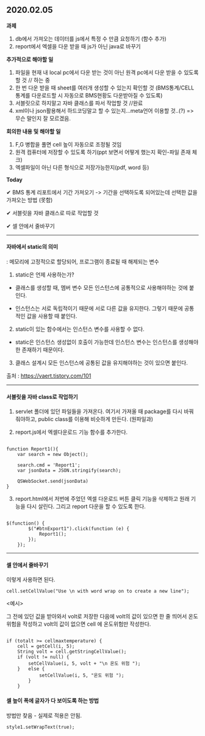 ## 2020.02.05

**과제**

1. db에서 가져오는 데이터를 js에서 특정 수 만큼 요청하기 (함수 추가)
2. report에서 엑셀을 다운 받을 때 js가 아닌 java로 바꾸기

**추가적으로 해야할 일**

1. 파일을 현재 내 local pc에서 다운 받는 것이 아닌 원격 pc에서 다운 받을 수 있도록 할 것 // 하는 중
2. 한 번 다운 받을 때 sheet를 여러개 생성할 수 있는지 확인할 것 (BMS통계/CELL통계를 다운로드할 시 자동으로 BMS현황도 다운받아질 수 있도록)
3. 서블릿으로 하지말고 자바 클래스를 파서 작업할 것 //완료
4. xml이나 json활용해서 하드코딩말고 할 수 있는지...meta언어 이용할 것..(?) => 무슨 말인지 잘 모르겠음.

**회의한 내용 및 해야할 일**

1. F,G 병합을 풀면 cell 높이 자동으로 조정될 것임
2. 원격 컴퓨터에 저장할 수 있도록 하기(ppt 보면서 어떻게 했는지 확인-파일 존재 체크)
3. 엑셀파일이 아닌 다른 형식으로 저장가능한지(pdf, word 등)

**Today**

&#10004; BMS 통계 리포트에서 기간 가져오기 -> 기간을 선택하도록 되어있는데 선택한 값을 가져오는 방법 (못함)

&#10004; 서블릿을 자바 클래스로 따로 작업할 것

&#10004; 셀 안에서 줄바꾸기

---

#### 자바에서 static의 의미

: 메모리에 고정적으로 할당되어, 프로그램이 종료될 때 해제되는 변수

1. static은 언제 사용하는가?

- 클래스를 생성할 때, 멤버 변수 모든 인스턴스에 공통적으로 사용해야하는 것에 붙인다.

- 인스턴스는 서로 독립적이기 때문에 서로 다른 값을 유지한다. 그렇기 때문에 공통적인 값을 사용할 때 붙인다.

2. static이 있는 함수에서는 인스턴스 변수를 사용할 수 없다.

- static은 인스턴스 생성없이 호출이 가능한데 인스턴스 변수는 인스턴스를 생성해야한 존재하기 때문이다.

3. 클래스 설계시 모든 인스턴스에 공통된 값을 유지해야하는 것이 있으면 붙인다.

출처 : https://vaert.tistory.com/101

---

#### 서블릿을 자바 class로 작업하기

1. servlet 폴더에 있던 파일들을 가져온다. 여기서 가져올 때 package를 다시 바꿔줘야하고, public class를 이용해 비슷하게 만든다. (원파일과)

2. report.js에서 엑셀다운로드 기능 함수를 추가한다.

```

function Report1(){
    var search = new Object();

    search.cmd = 'Report1';
    var jsonData = JSON.stringify(search);

    QSWebSocket.send(jsonData)
}

```

3. report.html에서 저번에 주었던 엑셀 다운로드 버튼 클릭 기능을 삭제하고 원래 기능을 다시 살린다. 그리고 report 다운을 할 수 있도록 한다.

```

$(function() {
        $("#btnExport1").click(function (e) {
            Report1();
        });
    });

```

---

#### 셀 안에서 줄바꾸기

이렇게 사용하면 된다.

```
cell.setCellValue("Use \n with word wrap on to create a new line");
```

<예시>

그 전에 있던 값을 받아와서 volt로 저장한 다음에
volt의 값이 있으면 한 줄 띄어서 온도위험을 작성하고
volt의 값이 없으면 cell 에 온도위험만 작성한다.

```

if (totalt >= cellmaxtemperature) {
    cell = getCell(i, 5);
    String volt = cell.getStringCellValue();
    if (volt != null) {
        setCellValue(i, 5, volt + "\n 온도 위험 ");
    }   else {
            setCellValue(i, 5, "온도 위험 ");
        }
    }
```

#### 셀 높이 폭에 글자가 다 보이도록 하는 방법

방법만 찾음 - 실제로 적용은 안됨.

```
style1.setWrapText(true);
```
